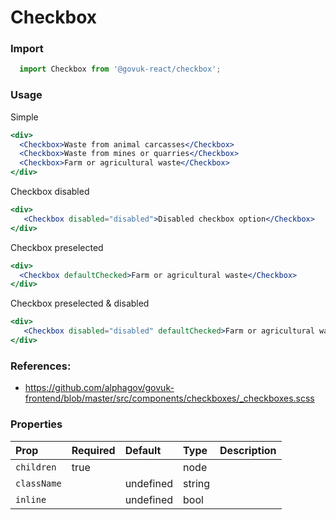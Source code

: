 Checkbox
========

### Import
```js
  import Checkbox from '@govuk-react/checkbox';
```
<!-- STORY -->

### Usage

Simple
```jsx
<div>
  <Checkbox>Waste from animal carcasses</Checkbox>
  <Checkbox>Waste from mines or quarries</Checkbox>
  <Checkbox>Farm or agricultural waste</Checkbox>
</div>
```

Checkbox disabled
```jsx
<div>
   <Checkbox disabled="disabled">Disabled checkbox option</Checkbox>
</div>
```

Checkbox preselected
```jsx
<div>
  <Checkbox defaultChecked>Farm or agricultural waste</Checkbox>
</div>
```

Checkbox preselected & disabled
```jsx
<div>
   <Checkbox disabled="disabled" defaultChecked>Farm or agricultural waste</Checkbox>
</div>
```
### References:
- https://github.com/alphagov/govuk-frontend/blob/master/src/components/checkboxes/_checkboxes.scss

### Properties
Prop | Required | Default | Type | Description
:--- | :------- | :------ | :--- | :----------
 `children` | true |  | node | 
 `className` |  | undefined | string | 
 `inline` |  | undefined | bool | 


